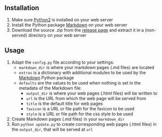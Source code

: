 Installation
------------

1. Make sure [Python2][] is installed on your web server
2. Install the Python package [Markdown][markdown-python] on your web server
3. Download the source .zip from the [release page][] and extract it in a (non-served) directory on your web server


Usage
-----

1. Adapt the `config.py` file according to your settings:
    * `markdown_dir` is where your markdown pages (.md files) are located
    * `extras` is a dictionary with additional modules to be used by the [Markdown][markdown-python] Python package
    * `defaults` are the values to be used when nothing is set in the metadata of the Markdown file:
        * `output_dir` is where your web pages (.html files) will be written to
        * `url` is the URL from which the web page will be served from
        * `title` is the default title for web pages
        * `favicon` is a URL or file path for the favicon to be used
        * `style` is a URL or file path for the css style to be used
2. Create Markdown pages (.md files) in your `markdown_dir`
3. Run `python update.py` to create corresponding web pages (.html files) in the `output_dir`, that will be served at `url`


[StuffPages]: https://github.com/fladd/StuffPages/
[Markdown]: http://daringfireball.net/projects/markdown/
[Python2]: http://www.python.org
[markdown-python]: https://pythonhosted.org/Markdown/
[release page]: https://github.com/fladd/StuffPages/releases/latest
